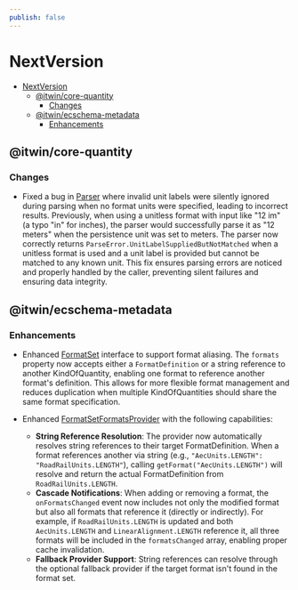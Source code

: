 ```yaml
---
publish: false
---
```

# NextVersion

- [NextVersion](#nextversion)
  - [@itwin/core-quantity](#itwincore-quantity)
    - [Changes](#changes)
  - [@itwin/ecschema-metadata](#itwinecschema-metadata)
    - [Enhancements](#enhancements)

## @itwin/core-quantity

### Changes

- Fixed a bug in [Parser]($quantity) where invalid unit labels were silently ignored during parsing when no format units were specified, leading to incorrect results. Previously, when using a unitless format with input like "12 im" (a typo "in" for inches), the parser would successfully parse it as "12 meters" when the persistence unit was set to meters. The parser now correctly returns `ParseError.UnitLabelSuppliedButNotMatched` when a unitless format is used and a unit label is provided but cannot be matched to any known unit. This fix ensures parsing errors are noticed and properly handled by the caller, preventing silent failures and ensuring data integrity.

## @itwin/ecschema-metadata

### Enhancements

- Enhanced [FormatSet]($ecschema-metadata) interface to support format aliasing. The `formats` property now accepts either a `FormatDefinition` or a string reference to another KindOfQuantity, enabling one format to reference another format's definition. This allows for more flexible format management and reduces duplication when multiple KindOfQuantities should share the same format specification.

- Enhanced [FormatSetFormatsProvider]($ecschema-metadata) with the following capabilities:
  - **String Reference Resolution**: The provider now automatically resolves string references to their target FormatDefinition. When a format references another via string (e.g., `"AecUnits.LENGTH": "RoadRailUnits.LENGTH"`), calling `getFormat("AecUnits.LENGTH")` will resolve and return the actual FormatDefinition from `RoadRailUnits.LENGTH`.
  - **Cascade Notifications**: When adding or removing a format, the `onFormatsChanged` event now includes not only the modified format but also all formats that reference it (directly or indirectly). For example, if `RoadRailUnits.LENGTH` is updated and both `AecUnits.LENGTH` and `LinearAlignment.LENGTH` reference it, all three formats will be included in the `formatsChanged` array, enabling proper cache invalidation.
  - **Fallback Provider Support**: String references can resolve through the optional fallback provider if the target format isn't found in the format set.

